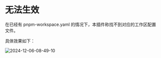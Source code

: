 # 无法生效

在已经有 pnpm-workspace.yaml 的情况下，本插件称找不到对应的工作区配置文件。

具体效果如下：

![2024-12-06-08-49-10](https://cdn.jsdelivr.net/gh/ruan-cat/img-store/img/2024-12-06-08-49-10.gif)
